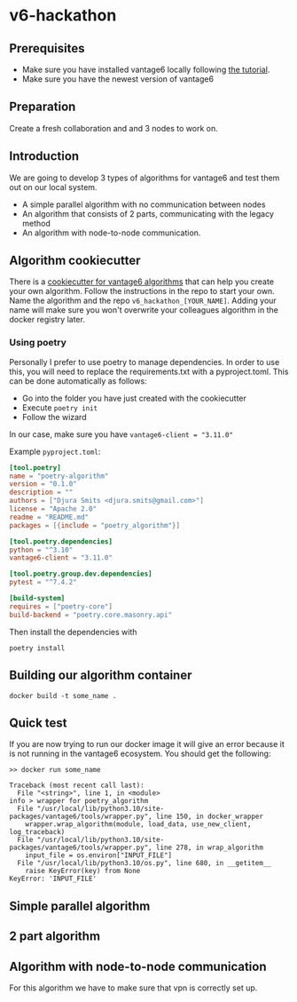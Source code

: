 # v6-hackathon

## Prerequisites
- Make sure you have installed vantage6 locally following [the tutorial](https://github.com/CARRIER-project/vantage6-local-setup).
- Make sure you have the newest version of vantage6

## Preparation
Create a fresh collaboration and and 3 nodes to work on.

## Introduction
We are going to develop 3 types of algorithms for vantage6 and test them out on our local system.
- A simple parallel algorithm with no communication between nodes
- An algorithm that consists of 2 parts, communicating with the legacy method
- An algorithm with node-to-node communication.

## Algorithm cookiecutter
There is a [cookiecutter for vantage6 algorithms](https://github.com/vantage6/cookiecutter_algorithm_python) that can help you create your own algorithm.
Follow the instructions in the repo to start your own. Name the algorithm and the repo `v6_hackathon_[YOUR_NAME]`. Adding your name will make sure you won't overwrite your colleagues algorithm in the docker registry later.

### Using poetry
Personally I prefer to use poetry to manage dependencies. In order to use this, you will need to replace the requirements.txt with a pyproject.toml.
This can be done automatically as follows:
- Go into the folder you have just created with the cookiecutter
- Execute `poetry init`
- Follow the wizard

In our case, make sure you have `vantage6-client = "3.11.0"`

Example `pyproject.toml`:
```toml
[tool.poetry]
name = "poetry-algorithm"
version = "0.1.0"
description = ""
authors = ["Djura Smits <djura.smits@gmail.com>"]
license = "Apache 2.0"
readme = "README.md"
packages = [{include = "poetry_algorithm"}]

[tool.poetry.dependencies]
python = "^3.10"                                                                                                                                                                            
vantage6-client = "3.11.0"

[tool.poetry.group.dev.dependencies]
pytest = "^7.4.2"

[build-system]
requires = ["poetry-core"]
build-backend = "poetry.core.masonry.api"
```

Then install the dependencies with
```shell
poetry install
```

## Building our algorithm container
```shell
docker build -t some_name .
```

## Quick test
If you are now trying to run our docker image it will give an error because it is not running in the vantage6 ecosystem. You should get the following:
```shell
>> docker run some_name

Traceback (most recent call last):
  File "<string>", line 1, in <module>
info > wrapper for poetry_algorithm
  File "/usr/local/lib/python3.10/site-packages/vantage6/tools/wrapper.py", line 150, in docker_wrapper
    wrapper.wrap_algorithm(module, load_data, use_new_client, log_traceback)
  File "/usr/local/lib/python3.10/site-packages/vantage6/tools/wrapper.py", line 278, in wrap_algorithm
    input_file = os.environ["INPUT_FILE"]
  File "/usr/local/lib/python3.10/os.py", line 680, in __getitem__
    raise KeyError(key) from None
KeyError: 'INPUT_FILE'

```


## Simple parallel algorithm


## 2 part algorithm

## Algorithm with node-to-node communication
For this algorithm we have to make sure that vpn is correctly set up.
